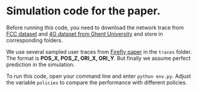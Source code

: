 # Simulation code for the paper. 

Before running this code, you need to download the network trace from [FCC dataset](https://www.fcc.gov/oet/mba/raw-data-releases) and [4G dataset from Ghent University](https://users.ugent.be/~jvdrhoof/dataset-4g/) and store in corresponding folders.

We use several sampled user traces from [Firefly paper]() in the `traces` folder. The format is **POS_X, POS_Z, ORI_X, ORI_Y**. But finally we assume perfect prediction in the simulation. 

To run this code, open your command line and enter `python env.py`. 
Adjust the variable `policies` to compare the performance with different policies. 
